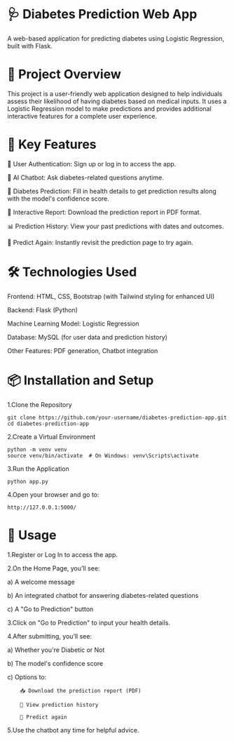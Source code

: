 # 🩺 Diabetes Prediction Web App

A web-based application for predicting diabetes using Logistic Regression, built with Flask.

# 🚀 Project Overview

This project is a user-friendly web application designed to help individuals assess their likelihood of having diabetes based on medical inputs. It uses a Logistic Regression model to make predictions and provides additional interactive features for a complete user experience.

# 🎯 Key Features

🔐 User Authentication: Sign up or log in to access the app.

🤖 AI Chatbot: Ask diabetes-related questions anytime.

🧮 Diabetes Prediction: Fill in health details to get prediction results along with the model's confidence score.

📄 Interactive Report: Download the prediction report in PDF format.

📊 Prediction History: View your past predictions with dates and outcomes.

🔁 Predict Again: Instantly revisit the prediction page to try again.

# 🛠️ Technologies Used

Frontend: HTML, CSS, Bootstrap (with Tailwind styling for enhanced UI)

Backend: Flask (Python)

Machine Learning Model: Logistic Regression

Database: MySQL (for user data and prediction history)

Other Features: PDF generation, Chatbot integration

# 📦 Installation and Setup

1.Clone the Repository

    git clone https://github.com/your-username/diabetes-prediction-app.git
    cd diabetes-prediction-app

2.Create a Virtual Environment

    python -m venv venv
    source venv/bin/activate  # On Windows: venv\Scripts\activate

3.Run the Application

    python app.py
    
4.Open your browser and go to:
    
    http://127.0.0.1:5000/    
    

# 📌 Usage

1.Register or Log In to access the app.

2.On the Home Page, you’ll see:

  a) A welcome message

  b) An integrated chatbot for answering diabetes-related questions

  c) A "Go to Prediction" button

3.Click on "Go to Prediction" to input your health details.

4.After submitting, you’ll see:

  a) Whether you're Diabetic or Not

  b) The model's confidence score

  c) Options to:

        📥 Download the prediction report (PDF)
  
        📜 View prediction history
  
        🔁 Predict again

5.Use the chatbot any time for helpful advice.
